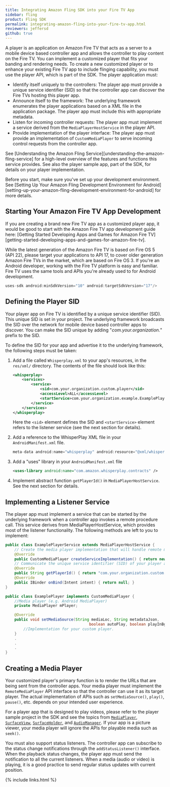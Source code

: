 ```yaml
---
title: Integrating Amazon Fling SDK into your Fire TV App
sidebar: fling
product: Fling SDK
permalink: integrating-amazon-fling-into-your-fire-tv-app.html
reviewers: jeffersd
github: true
---
```


A player is an application on Amazon Fire TV that acts as a server to a mobile device based controller app and allows the controller to play content on the Fire TV. You can implement a customized player that fits your banding and rendering needs. To create a new customized player or to enhance your existing Fire TV app to include flinging capability, you must use the player API, which is part of the SDK. The player application must:  

*  Identify itself uniquely to the controllers: The player app must provide a unique service identifier (SID) so that the controller app can discover the Fire TVs hosting this player app.
*  Announce itself to the framework: The underlying framework enumerates the player applications based on a XML file in the application package. The player app must include this with appropriate metadata.
*  Listen for incoming controller requests: The player app must implement a service derived from the `MediaPlayerHostService` in the player API.
*  Provide implementation of the player interface: The player app must provide an implementation of `CustomMediaPlayer` to serve incoming control requests from the controller app.

See [Understanding the Amazon Fling Service][understanding-the-amazon-fling-service] for a high-level overview of the features and functions this service provides. See also the player sample app, part of the SDK, for details on your player implementation. 

Before you start, make sure you've set up your development environment. See [Setting Up Your Amazon Fling Development Environment for Android][setting-up-your-amazon-fling-development-environment-for-android] for more details.  

## Starting Your Amazon Fire TV App Development

If you are creating a brand new Fire TV app as a customized player app, it would be good to start with the Amazon Fire TV app development guide here: [Getting Started Developing Apps and Games for Amazon Fire TV][getting-started-developing-apps-and-games-for-amazon-fire-tv].

While the latest generation of the Amazon Fire TV is based on Fire OS 5 (API 22), please target your applications to API 17, to cover older generation Amazon Fire TVs in the market, which are based on Fire OS 3. If you're an Android developer, working with the Fire TV platform is easy and familiar. Fire TV uses the same tools and APIs you're already used to for Android development.

```java
uses-sdk android:minSdkVersion="10" android:targetSdkVersion="17"/>
```

## Defining the Player SID

Your player app on Fire TV is identified by a unique service identifier (SID). This unique SID is set in your project. The underlying framework broadcasts the SID over the network for mobile device based controller apps to discover. You can make the SID unique by adding "_com.your.organization._" prefix to the SID.

To define the SID for your app and advertise it to the underlying framework, the following steps must be taken:

1.  Add a file called `Whisperplay.xml` to your app's resources, in the `res/xml/` directory. The contents of the file should look like this:
    
    ```xml
    <whisperplay>
        <services>
            <service>
                <sid>com.your.organization.custom.player</sid>
                <accessLevel>ALL</accessLevel>
                <startService>com.your.organization.example.ExamplePlayerService</startService>
            </service>
        </services>
    </whisperplay>
    ```
    
    Here the `<sid>` element defines the SID and `<startService>` element refers to the listener service (see the next section for details).
    
2.  Add a reference to the WhisperPlay XML file in your `AndroidManifest.xml` file.
    
    ```java
    meta-data android:name="whisperplay" android:resource="@xml/whisperplay" />
    ```
    
3.  Add a "uses" library in your `AndroidManifest.xml` file
    
    ```xml
    <uses-library android:name="com.amazon.whisperplay.contracts" />
    ```
    
4. Implement abstract function `getPlayerId()` in `MediaPlayerHostService`. See the next section for details.

## Implementing a Listener Service

The player app must implement a service that can be started by the underlying framework when a controller app invokes a remote procedure call. This service derives from MediaPlayerHostService, which provides most of the listener functionality. The following methods are left to you to implement:

```java
public class ExamplePlayerService extends MediaPlayerHostService {
    // Create the media player implementation that will handle remote method invocations
    @Override
    public CustomMediaPlayer createServiceImplementation() { return new ExamplePlayer(this); }
    // Communicate the unique service identifier (SID) of your player app
    @Override
    public String getPlayerId() { return "com.your.organization.custom.player"; }
    @Override
    public IBinder onBind(Intent intent) { return null; }
}
```

```java
public class ExamplePlayer implements CustomMediaPlayer {
    //Media player (e.g. Android MediaPlayer)
    private MediaPlayer mPlayer;

    @Override
    public void setMediaSource(String mediaLoc, String metadataJson,
                                     boolean autoPlay, boolean playInBg) throws IOException {
        //Implementation for your custom player.
    }
    .
    .
    .
}
```

## Creating a Media Player

Your customized player's primary function is to render the URLs that are being sent from the controller apps. Your media player must implement the `RemoteMediaPlayer` API interface so that the controller can use it as its target player. The actual implementation of APIs such as `setMediaSource()`, `play()`, `pause()`, etc. depends on your intended user experience. 

For a player app that is designed to play videos, please refer to the player sample project in the SDK and see the topics from [`MediaPlayer`](http://developer.android.com/reference/android/media/MediaPlayer.html), [`SurfaceView`](http://developer.android.com/reference/android/view/SurfaceView.html), [`SurfaceHolder`](http://developer.android.com/reference/android/view/SurfaceHolder.html), and [`AudioManager`](http://developer.android.com/reference/android/media/AudioManager.html). If your app is a picture viewer, your media player will ignore the APIs for playable media such as `seek()`.

You must also support status listeners. The controller app can subscribe to the status change notifications through the `addStatusListener()` interface. When the playback status changes, the player app must send the notification to all the current listeners. When a media (audio or video) is playing, it is a good practice to send regular status updates with current position.

{% include links.html %}